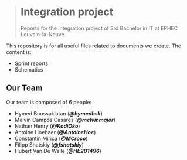 > # Integration project
>
> Reports for the integration project of 3rd Bachelor in IT at EPHEC Louvain-la-Neuve

This repository is for all useful files related to documents we create.
The content is:

* Sprint reports
* Schematics

## Our Team

Our team is composed of 6 people:

* Hymed Boussaklatan (_**@hymedbsk**_)
* Melvin Campos Casares (_**@melvinmajor**_)
* Nathan Henry (_**@KodiOko**_)
* Antoine Hoebaer (_**@AntoineHoe**_)
* Constantin Mirica (_**@MCroco**_)
* Filipp Shatskiy (_**@fshatskiy**_)
* Hubert Van De Walle (_**@HE201496**_)
